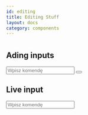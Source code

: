 ```yaml
---
id: editing
title: Editing Stuff
layout: docs
category: components
---
```


#

## Ading inputs

<div class="savingContainer">
  <div class="firstSaving" input-number="0">
    <input type="text" name="ex1" class="input-box big" placeholder="Wpisz komendę" />
    <button class="icon primary delInput">
      <i class="icon back"></i>
    </button>
  </div>
</div>

## Live input

<input type="text" name="ex1" class="input-box big liveSource" live-id="0" placeholder="Wpisz komendę" />
<span class="liveView" live-id="0">
